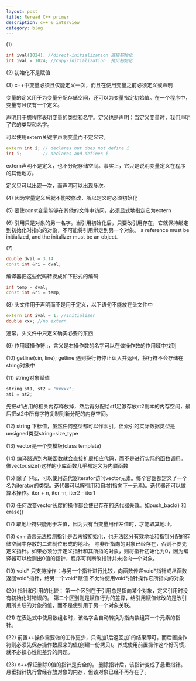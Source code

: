 ```yaml
---
layout: post
title: Reread C++ primer
description: c++ & interview
category: blog
---
```


(1)
``` c++
int ival(1024); //direct-initialization 直接初始化
int ival = 1024; //copy-initialization  拷贝初始化
```

(2)
初始化不是赋值

(3)
c++中变量必须且仅能定义一次，而且在使用变量之前必须定义或声明

变量的定义用于为变量分配存储空间，还可以为变量指定初始值。在一个程序中，变量有且仅有一个定义。

声明用于想程序表明变量的类型和名字。定义也是声明：当定义变量时，我们声明了它的类型和名字。

可以使用extern关键字声明变量而不定义它。

``` c++
extern int i; // declares but does not define i
int i;        // declares and defines i

```

extern声明不是定义，也不分配存储空间。事实上，它只是说明变量定义在程序的其他地方。

定义只可以出现一次，而声明可以出现多次。

(4)
因为常量定义后就不能被修改，所以定义时必须初始化

(5)
要使const变量能够在其他的文件中访问，必须显式地指定它为extern

(6)
引用只是对象的另一名字。当引用初始化后，只要改引用存在，它就保持绑定到初始化时指向的对象，不可能将引用绑定到另一个对象。
a reference must be initialized, and the initalizer must be an object.

(7)

``` c++
double dval = 3.14
const int &ri = dval;
```

编译器把这些代码转换成如下形式的编码

``` c++
int temp = dval;
const int &ri = temp;
```

(8)
头文件用于声明而不是用于定义，以下语句不能放在头文件中

``` c++
extern int ival = 1; //initializer
double xxx; //no extern
```

通常，头文件中只定义确实必要的东西

(9)
作用域操作符::，含义是右操作数的名字可以在做操作数的作用域中找到

(10)
getline(cin, line); getline 遇到换行符停止读入并返回，换行符不会存储在string对象中

(11)
string对象赋值

``` c++
string st1, st2 = "xxxxx";
st1 = st2;
```

先把st1占用的相关内存释放掉，然后再分配给st1足够存放st2副本的内存空间，最后把st2中所有字符复制到新分配的内存空间。

(12)
string 下标值，虽然任何整型都可以作索引，但索引的实际数据类型是unsigned类型string::size\_type

(13)
vector是一个类模板(class template)

(14)
编译器遇到内联函数就会直接扩展相应代码，而不是进行实际的函数调用。像vector.size()这样的小库函数几乎都定义为内联函数

(15)
除了下标，可以使用迭代器iterator访问vector元素。每个容器都定义了一个名为iterator的类型。迭代器可以解引用和自增(指向下一元素)。迭代器还可以做算术操作。iter + n, iter -n, iter2 - iter1

(16)
任何改变vector长度的操作都会使已存在的迭代器失效。如push\_back() 和 erase()

(17)
取地址符只能用于左值，因为只有当变量用作左值时，才能取其地址。

(18)
c++语言无法检测指针是否未被初始化，也无法区分有效地址和指针分配的存储空间中存放的二进制位形成的地址。
除非所指向的对象已经存在，否则不要先定义指针。如果必须分开定义指针和其所指的对象，则将指针初始化为0，因为编译器可以检测出0值的指针，程序可判断改指针并未指向一个对象。

(19)
void\* 只支持操作：与另一个指针进行比较，向函数传递void\*指针或从函数返回void\*指针，给另一个void\*赋值
不允许使用void\*指针操作它所指向的对象

(20)
指针和引用的比较：
第一个区别在于引用总是指向某个对象，定义引用时没有初始化时错误的。
第二个区别则是赋值行为的差异，给引用赋值修改的是改引用所关联的对象的值，而不是使引用于另一个对象关联。

(21)
在表达式中使用数组名时，该名字会自动转换为指向数组第一个元素的指针。

(22)
前置++操作需要做的工作更少，只需加1后返回加1的结果即可。而后置操作符则必须先保存操作数原来的值(创建一份拷贝)。养成使用前置操作这个好习惯，就不必操心性能差异的问题。

(23)
c++保证删除0值的指针是安全的。
删除指针后，该指针变成了悬垂指针。悬垂指针执行曾经存放对象的内存，但该对象已经不再存在了。

